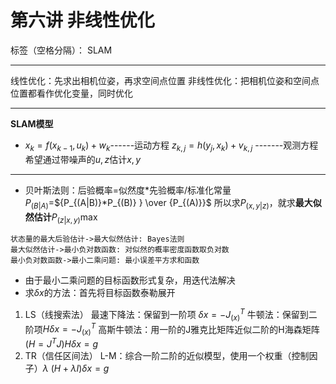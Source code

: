 ﻿# 第六讲 非线性优化

标签（空格分隔）： SLAM

---
线性优化：先求出相机位姿，再求空间点位置
非线性优化：把相机位姿和空间点位置都看作优化变量，同时优化

---

**SLAM模型**

- $x_k=f(x_{k-1},u_k)+w_k$------运动方程
$z_{k,j}=h(y_j,x_k)+v_{k,j}$ -------观测方程
希望通过带噪声的$u,z$估计$x,y$

---
- 贝叶斯法则：后验概率=似然度*先验概率/标准化常量
$P_{(B|A)}=$${P_{(A|B)}*P_{(B)} } \over {P_{(A)}}$
所以求$P_{(x,y|z)}$，就求**最大似然估计**$P_{(z|x,y)}$max

```seq
状态量的最大后验估计->最大似然估计: Bayes法则
最大似然估计->最小负对数函数: 对似然的概率密度函数取负对数
最小负对数函数->最小二乘问题: 最小误差平方求和函数
```


- 由于最小二乘问题的目标函数形式复杂，用迭代法解决
- 求$\delta x$的方法：首先将目标函数泰勒展开
1. LS（线搜索法）
最速下降法：保留到一阶项 $\delta x=-J^T_{(x)}$
牛顿法：保留到二阶项$H\delta x=-J^T_{(x)}$
高斯牛顿法：用一阶的J雅克比矩阵近似二阶的H海森矩阵($H=J^TJ$)$H\delta x=g$
2. TR（信任区间法）
L-M：综合一阶二阶的近似模型，使用一个权重（控制因子）$\lambda$ 
$(H+\lambda I)\delta x=g$






